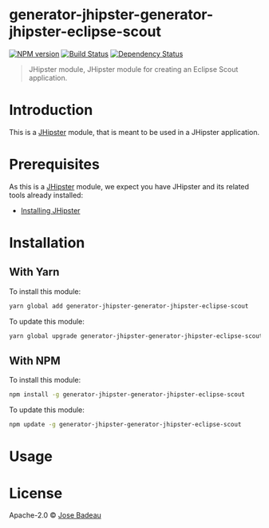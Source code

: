 # generator-jhipster-generator-jhipster-eclipse-scout
[![NPM version][npm-image]][npm-url] [![Build Status][travis-image]][travis-url] [![Dependency Status][daviddm-image]][daviddm-url]
> JHipster module, JHipster module for creating an Eclipse Scout application.

# Introduction

This is a [JHipster](http://jhipster.github.io/) module, that is meant to be used in a JHipster application.

# Prerequisites

As this is a [JHipster](http://jhipster.github.io/) module, we expect you have JHipster and its related tools already installed:

- [Installing JHipster](https://jhipster.github.io/installation.html)

# Installation

## With Yarn

To install this module:

```bash
yarn global add generator-jhipster-generator-jhipster-eclipse-scout
```

To update this module:

```bash
yarn global upgrade generator-jhipster-generator-jhipster-eclipse-scout
```

## With NPM

To install this module:

```bash
npm install -g generator-jhipster-generator-jhipster-eclipse-scout
```

To update this module:

```bash
npm update -g generator-jhipster-generator-jhipster-eclipse-scout
```

# Usage

# License

Apache-2.0 © [ Jose Badeau](jose.badeau@gmail.com)


[npm-image]: https://img.shields.io/npm/v/generator-jhipster-generator-jhipster-eclipse-scout.svg
[npm-url]: https://npmjs.org/package/generator-jhipster-generator-jhipster-eclipse-scout
[travis-image]: https://travis-ci.org/jbadeau/generator-jhipster-generator-jhipster-eclipse-scout.svg?branch=master
[travis-url]: https://travis-ci.org/jbadeau/generator-jhipster-generator-jhipster-eclipse-scout
[daviddm-image]: https://david-dm.org/jbadeau/generator-jhipster-generator-jhipster-eclipse-scout.svg?theme=shields.io
[daviddm-url]: https://david-dm.org/jbadeau/generator-jhipster-module
